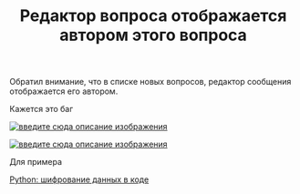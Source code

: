﻿---
title: "Редактор вопроса отображается автором этого вопроса"
se.owner.user_id: 520560
se.owner.display_name: "SwaD"
se.owner.link: "https://ru.meta.stackoverflow.com/users/520560/swad"
se.link: "https://ru.meta.stackoverflow.com/questions/14470/%d0%a0%d0%b5%d0%b4%d0%b0%d0%ba%d1%82%d0%be%d1%80-%d0%b2%d0%be%d0%bf%d1%80%d0%be%d1%81%d0%b0-%d0%be%d1%82%d0%be%d0%b1%d1%80%d0%b0%d0%b6%d0%b0%d0%b5%d1%82%d1%81%d1%8f-%d0%b0%d0%b2%d1%82%d0%be%d1%80%d0%be%d0%bc-%d1%8d%d1%82%d0%be%d0%b3%d0%be-%d0%b2%d0%be%d0%bf%d1%80%d0%be%d1%81%d0%b0"
se.question_id: 14470
se.post_type: question
---
<p>Обратил внимание, что в списке новых вопросов, редактор сообщения отображается его автором.</p>
<p>Кажется это баг</p>
<p><a href="https://i.sstatic.net/AJGI65H8.jpg" rel="nofollow noreferrer"><img src="https://i.sstatic.net/AJGI65H8.jpg" alt="введите сюда описание изображения" /></a></p>
<p><a href="https://i.sstatic.net/T6m3VuJj.jpg" rel="nofollow noreferrer"><img src="https://i.sstatic.net/T6m3VuJj.jpg" alt="введите сюда описание изображения" /></a></p>
<p>Для примера</p>
<p><a href="https://ru.stackoverflow.com/questions/1601819/python-%d1%88%d0%b8%d1%84%d1%80%d0%be%d0%b2%d0%b0%d0%bd%d0%b8%d0%b5-%d0%b4%d0%b0%d0%bd%d0%bd%d1%8b%d1%85-%d0%b2-%d0%ba%d0%be%d0%b4%d0%b5">Python: шифрование данных в коде</a></p>
